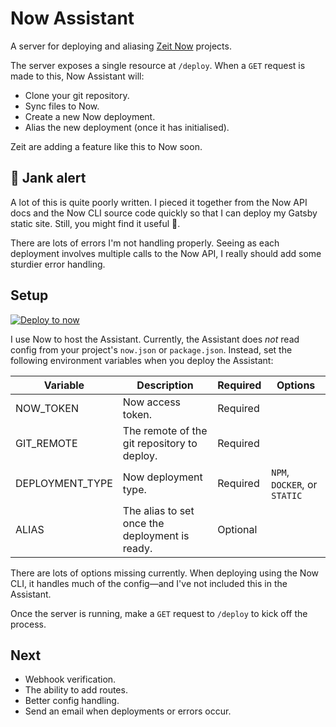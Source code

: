 # Now Assistant

A server for deploying and aliasing [Zeit Now](https://now.sh) projects.

The server exposes a single resource at `/deploy`. When a `GET` request is made
to this, Now Assistant will:

- Clone your git repository.
- Sync files to Now.
- Create a new Now deployment.
- Alias the new deployment (once it has initialised).

Zeit are adding a feature like this to Now soon.

## 🚨 Jank alert

A lot of this is quite poorly written. I pieced it together from the Now
API docs and the Now CLI source code quickly so that I can deploy my Gatsby
static site. Still, you might find it useful 🤷‍.

There are lots of errors I'm not handling properly. Seeing as each deployment
involves multiple calls to the Now API, I really should add some sturdier error
handling.

## Setup

[![Deploy to now](https://deploy.now.sh/static/button.svg)](https://deploy.now.sh/?repo=https://github.com/juice49/now-assistant&env=NOW_TOKEN&env=GIT_REMOTE&env=ALIAS&env=DEPLOYMENT_TYPE)

I use Now to host the Assistant. Currently, the Assistant does *not* read
config from your project's `now.json` or `package.json`. Instead, set the following
environment variables when you deploy the Assistant:

| Variable | Description | Required | Options |
|---|---|---|---|
| NOW_TOKEN | Now access token. | Required | |
| GIT_REMOTE | The remote of the git repository to deploy. | Required | |
| DEPLOYMENT_TYPE | Now deployment type. | Required | `NPM`, `DOCKER`, or `STATIC` |
| ALIAS | The alias to set once the deployment is ready. | Optional | |

There are lots of options missing currently. When deploying using the Now CLI,
it handles much of the config—and I've not included this in the Assistant.

Once the server is running, make a `GET` request to `/deploy` to kick off the
process.

## Next

- Webhook verification.
- The ability to add routes.
- Better config handling.
- Send an email when deployments or errors occur.
